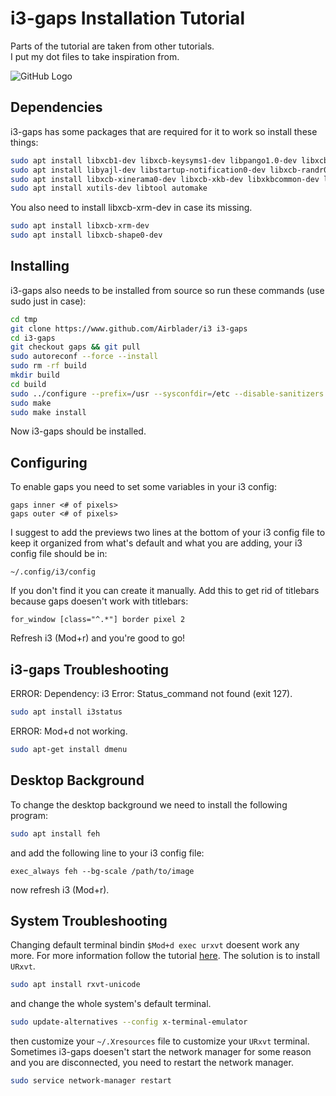 # i3-gaps Installation Tutorial
Parts of the tutorial are taken from other tutorials.<br/>
I put my dot files to take inspiration from.

![GitHub Logo](https://cdn.discordapp.com/attachments/537387570620006401/698175766772318218/unknown.png)

## Dependencies
i3-gaps has some packages that are required for it to work so install these things:
```bash
sudo apt install libxcb1-dev libxcb-keysyms1-dev libpango1.0-dev libxcb-util0-dev libxcb-icccm4-dev
sudo apt install libyajl-dev libstartup-notification0-dev libxcb-randr0-dev libev-dev libxcb-cursor-dev
sudo apt install libxcb-xinerama0-dev libxcb-xkb-dev libxkbcommon-dev libxkbcommon-x11-dev autoconf
sudo apt install xutils-dev libtool automake
```
You also need to install libxcb-xrm-dev in case its missing.
``` bash
sudo apt install libxcb-xrm-dev
sudo apt install libxcb-shape0-dev
``` 

## Installing
i3-gaps also needs to be installed from source so run these commands (use sudo just in case):
``` bash
cd tmp
git clone https://www.github.com/Airblader/i3 i3-gaps
cd i3-gaps
git checkout gaps && git pull
sudo autoreconf --force --install
sudo rm -rf build
mkdir build
cd build
sudo ../configure --prefix=/usr --sysconfdir=/etc --disable-sanitizers
sudo make
sudo make install
```
Now i3-gaps should be installed.

## Configuring
To enable gaps you need to set some variables in your i3 config:
```
gaps inner <# of pixels>
gaps outer <# of pixels>
```
I suggest to add the previews two lines at the bottom of your i3 config file to keep it organized from what's default and what you are adding, your i3 config file should be in:
```
~/.config/i3/config
```
If you don't find it you can create it manually.
Add this to get rid of titlebars because gaps doesen't work with titlebars:
```
for_window [class="^.*"] border pixel 2
```
Refresh i3 (Mod+r) and you're good to go!

## i3-gaps Troubleshooting
ERROR: Dependency: i3 Error: Status_command not found (exit 127).
``` bash
sudo apt install i3status
```
ERROR: Mod+d not working.
``` bash
sudo apt-get install dmenu
```

## Desktop Background
To change the desktop background we need to install the following program:
``` bash
sudo apt install feh
```
and add the following line to your i3 config file:
``` 
exec_always feh --bg-scale /path/to/image
```
now refresh i3 (Mod+r).

## System Troubleshooting
Changing default terminal bindin `$Mod+d exec urxvt` doesent work any more.
For more information follow the tutorial [here](https://www.osradar.com/change-the-default-terminal-emulator-on-linux/).
The solution is to install `URxvt`.
``` bash
sudo apt install rxvt-unicode
```
and change the whole system's default terminal.
``` bash
sudo update-alternatives --config x-terminal-emulator
```
then customize your `~/.Xresources` file to customize your `URxvt` terminal.<br/>
Sometimes i3-gaps doesen't start the network manager for some reason and you are disconnected, you need to restart the network manager.
``` bash
sudo service network-manager restart
```
